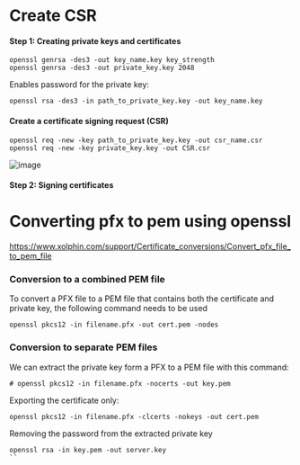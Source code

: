 

# Create CSR

 ####  Step 1: Creating private keys and certificates
```
openssl genrsa -des3 -out key_name.key key_strength
openssl genrsa -des3 -out private_key.key 2048
```
Enables password for the private key:
```
openssl rsa -des3 -in path_to_private_key.key -out key_name.key
```

 ####  Create a certificate signing request (CSR)
```
openssl req -new -key path_to_private_key.key -out csr_name.csr
openssl req -new -key private_key.key -out CSR.csr
```
![image](https://github.com/rezaabedi1365/LinuxConfigFile/assets/117336743/b3393492-ef01-4307-9385-1b01f2a643a8)

 ####  Step 2: Signing certificates


# Converting pfx to pem using openssl
https://www.xolphin.com/support/Certificate_conversions/Convert_pfx_file_to_pem_file
### Conversion to a combined PEM file
To convert a PFX file to a PEM file that contains both the certificate and private key, the following command needs to be used
```
openssl pkcs12 -in filename.pfx -out cert.pem -nodes 
```
### Conversion to separate PEM files
We can extract the private key form a PFX to a PEM file with this command:
```
# openssl pkcs12 -in filename.pfx -nocerts -out key.pem
```
Exporting the certificate only:
```
openssl pkcs12 -in filename.pfx -clcerts -nokeys -out cert.pem 
```
Removing the password from the extracted private key
```
openssl rsa -in key.pem -out server.key 
``
